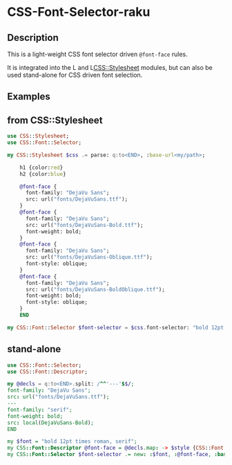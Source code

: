 # CSS-Font-Selector-raku

## Description

This is a light-weight CSS font selector driven `@font-face` rules.

It is integrated into the L<CSS> and L<CSS::Stylesheet> modules, but
can also be used stand-alone for CSS driven font selection.

## Examples

## from CSS::Stylesheet

```raku
use CSS::Stylesheet;
use CSS::Font::Selector;

my CSS::Stylesheet $css .= parse: q:to<END>, :base-url<my/path>;

    h1 {color:red}
    h2 {color:blue}

    @font-face {
      font-family: "DejaVu Sans";
      src: url("fonts/DejaVuSans.ttf");
    }
    @font-face {
      font-family: "DejaVu Sans";
      src: url("fonts/DejaVuSans-Bold.ttf");
      font-weight: bold;
    }
    @font-face {
      font-family: "DejaVu Sans";
      src: url("fonts/DejaVuSans-Oblique.ttf");
      font-style: oblique;
    }
    @font-face {
      font-family: "DejaVu Sans";
      src: url("fonts/DejaVuSans-BoldOblique.ttf");
      font-weight: bold;
      font-style: oblique;
    }
    END

my CSS::Font::Selector $font-selector = $css.font-selector: "bold 12pt times roman, serif";
```

## stand-alone

```raku
use CSS::Font::Selector;
use CSS::Font::Descriptor;

my @decls = q:to<END>.split: /^^'---'$$/;
font-family: "DejaVu Sans";
src: url("fonts/DejaVuSans.ttf");
---
font-family: "serif";
font-weight: bold;
src: local(DejaVuSans-Bold);
END

my $font = "bold 12pt times roman, serif";
my CSS::Font::Descriptor @font-face = @decls.map: -> $style {CSS::Font::Descriptor.new: :$font};
my CSS::Font::Selector $font-selector .= new: :$font, :@font-face, :base-url</my/path>;

```